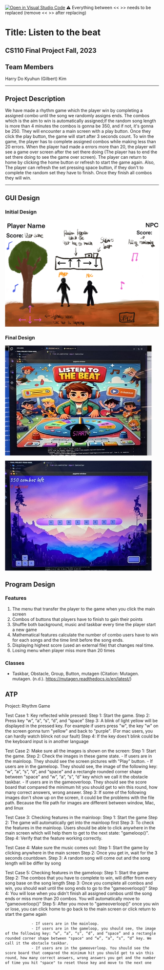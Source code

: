 [![Open in Visual Studio Code](https://classroom.github.com/assets/open-in-vscode-718a45dd9cf7e7f842a935f5ebbe5719a5e09af4491e668f4dbf3b35d5cca122.svg)](https://classroom.github.com/online_ide?assignment_repo_id=12803345&assignment_repo_type=AssignmentRepo)
:warning: Everything between << >> needs to be replaced (remove << >> after replacing)

# Title: Listen to the beat

## CS110 Final Project Fall, 2023

## Team Members

Harry Do
Kyuhun (Gilbert) Kim

---

## Project Description

We have made a rhythm game which the player win by completing a assigned combo until the song we randomly assigns ends. The combos which is the aim to win is automatically assigned;if the random song length is more than 4 minutes the combos is gonna be 350, and if not, it's gonna be 250. They will encounter a main screen with a play button. Once they click the play button, the game will start after 3 seconds count. To win the game, the player has to complete assigned combos while making less than 20 errors. When the player had made a errors more than 20, the player will see a game over screen after the set there doing (The player has to end the set there doing to see the game over screen). The player can return to home by clicking the home button or refresh to start the game again. Also, The player can refresh the set pressing space button, if they don't to complete the random set they have to finish. Once they finish all combos they will win.

---

## GUI Design

### Initial Design

![initial gui](assets/gui.jpg)

### Final Design

![final gui](assets/final_gui1.jpeg)

![final gui](assets/final_gui2.jpeg)

## Program Design

### Features

1. The menu that transfer the player to the game when you click the main screen
2. Combos of buttons that players have to finish to gain their points
3. Shuffle both background, music and taskbar every time the player start a new game
4. Mathematical features calculate the number of combo users have to win for each songs and the time limit before the song ends.
5. Displaying highest score (used an external file) that changes real time.
6. Losing menu when player miss more than 20 times

### Classes

- Taskbar, Obstacle, Group, Button, mutagen (Citation: Mutagen. mutagen. (n.d.). https://mutagen.readthedocs.io/en/latest/)

## ATP

Project: Rhythm Game

Test Case 1: Key reflected while pressed:
Step 1: Start the game.
Step 2: Press key “w”, “a”, “s”, “d”, and “space”
Step 3: A blink of light yellow will be displayed in the pressed key. For example if users press "w", the key "w" on the screen gonna turn "yellow" and back to "purple". (For mac users, you can hardly watch blinck not our fault)
Step 4: If the key does't blink could be the keyboard input is in another language

Test Case 2: Make sure all the images is shown on the screen:
Step 1: Start the game.
Step 2: Check the images in these game state. - If users are in the mainloop. They should see the screen pictures with "Play" button. - If users are in the gameloop. They should see, the image of the following key: “w”, “a”, “s”, “d”, and “space” and a rectangle rounded corner shape between "space" and “w”, “a”, “s”, “d” key which we call it the obstacle taskbar. - If users are in the gameoverloop. They should see the score board that compared the minimum hit you should get to win this round, how many correct answers, wrong answer.
Step 3: If some of the following images don't show up on the screen, it could be the problems with the file path. Because the file path for images are different between window, Mac, and linux

Test Case 3: Checking features in the mainloop:
Step 1: Start the game
Step 2: The game will automatically get into the mainloop first
Step 3: To check the features in the mainloop. Users should be able to click anywhere in the main screen which will help them to get to the next state: "gameloop()".
Step 4: Verify that the feature working correctly.

Test Case 4: Make sure the music comes out:
Step 1: Start the game by clicking anywhere in the main screen
Step 2: Once you get in, wait for the 3 seconds countdown.
Step 3: A random song will come out and the song length will be differ by song

Test Case 5: Checking features in the gameloop:
Step 1: Start the game
Step 2: The combos that you have to complete to win, will differ from every song base on the song length
Step 3: Once you complete all combos and win, you should wait until the song ends to go to the "gameoverloop()"
Step 4: You will lose when you didn't finish all assigned combos until the song ends or miss more than 20 combos. You will automatically move to "gameoverloop()"
Step 5: After you move to "gameoverloop()" once you win or lose, you can click home to go back to the main screen or click return to start the game again

                - If users are in the mainloop.
                - If users are in the gameloop, you should see, the image of the following key: “w”, “a”, “s”, “d”, and “space” and a rectangle rounded corner shape between "space" and “w”, “a”, “s”, “d” key. We call it the obstacle taskbar.
                - If users are in the gameoverloop. You should see the score board that compared the minimum hit you should get to win this round, how many correct answers, wrong answers you get and the number of time you hit "space" to reset those key and move to the next one
